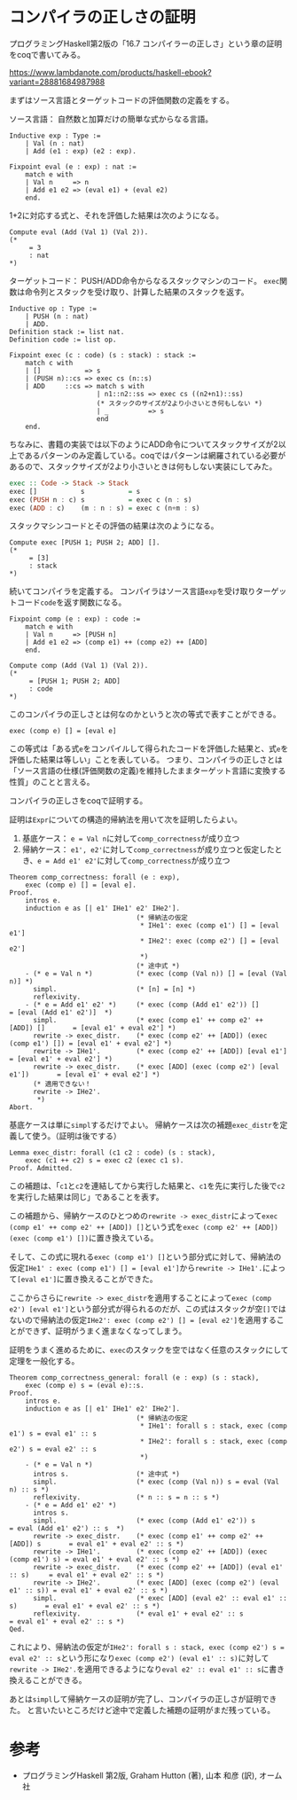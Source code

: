 # コンパイラの正しさの証明

  プログラミングHaskell第2版の「16.7 コンパイラーの正しさ」という章の証明をcoqで書いてみる。

  https://www.lambdanote.com/products/haskell-ebook?variant=28881684987988

  まずはソース言語とターゲットコードの評価関数の定義をする。

  ソース言語：
  自然数と加算だけの簡単な式からなる言語。

  ```coq
  Inductive exp : Type :=
      | Val (n : nat)
      | Add (e1 : exp) (e2 : exp).

  Fixpoint eval (e : exp) : nat :=
      match e with
      | Val n     => n
      | Add e1 e2 => (eval e1) + (eval e2)
      end.
  ```

  1+2に対応する式と、それを評価した結果は次のようになる。

  ```
  Compute eval (Add (Val 1) (Val 2)).
  (*
       = 3
       : nat
  *)
  ```

  ターゲットコード：
  PUSH/ADD命令からなるスタックマシンのコード。
  `exec`関数は命令列とスタックを受け取り、計算した結果のスタックを返す。

  ```coq
  Inductive op : Type :=
      | PUSH (n : nat)
      | ADD.
  Definition stack := list nat.
  Definition code := list op.

  Fixpoint exec (c : code) (s : stack) : stack :=
      match c with
      | []           => s
      | (PUSH n)::cs => exec cs (n::s)
      | ADD     ::cs => match s with
                        | n1::n2::ss => exec cs ((n2+n1)::ss)
                        (* スタックのサイズが2より小さいとき何もしない *)
                        | _          => s
                        end
      end.
  ```

  ちなみに、書籍の実装では以下のようにADD命令についてスタックサイズが2以上であるパターンのみ定義している。coqではパターンは網羅されている必要があるので、スタックサイズが2より小さいときは何もしない実装にしてみた。

  ```haskell
  exec :: Code -> Stack -> Stack
  exec []           s           = s
  exec (PUSH n : c) s           = exec c (n : s)
  exec (ADD : c)    (m : n : s) = exec c (n+m : s)
  ```

  スタックマシンコードとその評価の結果は次のようになる。

  ```
  Compute exec [PUSH 1; PUSH 2; ADD] [].
  (*
       = [3]
       : stack
  *)
  ```

  続いてコンパイラを定義する。
  コンパイラはソース言語`exp`を受け取りターゲットコード`code`を返す関数になる。

  ```coq
  Fixpoint comp (e : exp) : code :=
      match e with
      | Val n     => [PUSH n]
      | Add e1 e2 => (comp e1) ++ (comp e2) ++ [ADD]
      end.

  Compute comp (Add (Val 1) (Val 2)).
  (*
       = [PUSH 1; PUSH 2; ADD]
       : code
  *)
  ```

  このコンパイラの正しさとは何なのかというと次の等式で表すことができる。

  ```
  exec (comp e) [] = [eval e]
  ```

  この等式は「ある式`e`をコンパイルして得られたコードを評価した結果と、式`e`を評価した結果は等しい」ことを表している。
  つまり、コンパイラの正しさとは「ソース言語の仕様(評価関数の定義)を維持したままターゲット言語に変換する性質」のことと言える。

  コンパイラの正しさをcoqで証明する。

  証明は`Expr`についての構造的帰納法を用いて次を証明したらよい。
  1. 基底ケース：
   `e = Val n`に対して`comp_correctness`が成り立つ
  2. 帰納ケース：
   `e1', e2'`に対して`comp_correctness`が成り立つと仮定したとき、`e = Add e1' e2'`に対して`comp_correctness`が成り立つ

  ```coq
  Theorem comp_correctness: forall (e : exp),
      exec (comp e) [] = [eval e].
  Proof.
      intros e.
      induction e as [| e1' IHe1' e2' IHe2'].
                                  (* 帰納法の仮定
                                   * IHe1': exec (comp e1') [] = [eval e1']
                                   * IHe2': exec (comp e2') [] = [eval e2']
                                   *)
                                  (* 途中式 *)
      - (* e = Val n *)           (* exec (comp (Val n)) [] = [eval (Val n)] *)
        simpl.                    (* [n] = [n] *)
        reflexivity.
      - (* e = Add e1' e2' *)     (* exec (comp (Add e1' e2')) []                  = [eval (Add e1' e2')]  *)
        simpl.                    (* exec (comp e1' ++ comp e2' ++ [ADD]) []       = [eval e1' + eval e2'] *)
        rewrite -> exec_distr.    (* exec (comp e2' ++ [ADD]) (exec (comp e1') []) = [eval e1' + eval e2'] *)
        rewrite -> IHe1'.         (* exec (comp e2' ++ [ADD]) [eval e1']           = [eval e1' + eval e2'] *)
        rewrite -> exec_distr.    (* exec [ADD] (exec (comp e2') [eval e1'])       = [eval e1' + eval e2'] *)
        (* 適用できない！
        rewrite -> IHe2'.
         *)
  Abort.
  ```

  基底ケースは単に`simpl`するだけでよい。
  帰納ケースは次の補題`exec_distr`を定義して使う。（証明は後でする）

  ```coq
  Lemma exec_distr: forall (c1 c2 : code) (s : stack),
      exec (c1 ++ c2) s = exec c2 (exec c1 s).
  Proof. Admitted.
  ```

  この補題は、「`c1`と`c2`を連結してから実行した結果と、`c1`を先に実行した後で`c2`を実行した結果は同じ」であることを表す。

  この補題から、帰納ケースのひとつめの`rewrite -> exec_distr`によって`exec (comp e1' ++ comp e2' ++ [ADD]) []`という式を`exec (comp e2' ++ [ADD]) (exec (comp e1') [])`に置き換えている。

  そして、この式に現れる`exec (comp e1') []`という部分式に対して、帰納法の仮定`IHe1' : exec (comp e1') [] = [eval e1']`から`rewrite -> IHe1'.`によって`[eval e1']`に置き換えることができた。

  ここからさらに`rewrite -> exec_distr`を適用することによって`exec (comp e2') [eval e1']`という部分式が得られるのだが、この式はスタックが空`[]`ではないので帰納法の仮定`IHe2': exec (comp e2') [] = [eval e2']`を適用することができず、証明がうまく進まなくなってしまう。

  証明をうまく進めるために、`exec`のスタックを空ではなく任意のスタックにして定理を一般化する。

  ```coq
  Theorem comp_correctness_general: forall (e : exp) (s : stack),
      exec (comp e) s = (eval e)::s.
  Proof.
      intros e.
      induction e as [| e1' IHe1' e2' IHe2'].
                                  (* 帰納法の仮定
                                   * IHe1': forall s : stack, exec (comp e1') s = eval e1' :: s
                                   * IHe2': forall s : stack, exec (comp e2') s = eval e2' :: s
                                   *)
      - (* e = Val n *)
        intros s.                 (* 途中式 *)
        simpl.                    (* exec (comp (Val n)) s = eval (Val n) :: s *)
        reflexivity.              (* n :: s = n :: s *)
      - (* e = Add e1' e2' *)
        intros s.
        simpl.                    (* exec (comp (Add e1' e2')) s                  = eval (Add e1' e2') :: s  *)
        rewrite -> exec_distr.    (* exec (comp e1' ++ comp e2' ++ [ADD]) s       = eval e1' + eval e2' :: s *)
        rewrite -> IHe1'.         (* exec (comp e2' ++ [ADD]) (exec (comp e1') s) = eval e1' + eval e2' :: s *)
        rewrite -> exec_distr.    (* exec (comp e2' ++ [ADD]) (eval e1' :: s)     = eval e1' + eval e2' :: s *)
        rewrite -> IHe2'.         (* exec [ADD] (exec (comp e2') (eval e1' :: s)) = eval e1' + eval e2' :: s *)
        simpl.                    (* exec [ADD] (eval e2' :: eval e1' :: s)       = eval e1' + eval e2' :: s *)
        reflexivity.              (* eval e1' + eval e2' :: s                     = eval e1' + eval e2' :: s *)
  Qed.
  ```

  これにより、帰納法の仮定が`IHe2': forall s : stack, exec (comp e2') s = eval e2' :: s`という形になり`exec (comp e2') (eval e1' :: s)`に対して`rewrite -> IHe2'.`を適用できるようになり`eval e2' :: eval e1' :: s`に書き換えることができる。

  あとは`simpl`して帰納ケースの証明が完了し、コンパイラの正しさが証明できた。
  と言いたいところだけど途中で定義した補題の証明がまだ残っている。

# 参考
- プログラミングHaskell 第2版, Graham Hutton (著), 山本 和彦 (訳), オーム社
